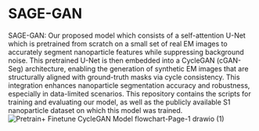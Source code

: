 # SAGE-GAN
SAGE-GAN: Our proposed model which consists of a self-attention U-Net which is pretrained from scratch on a small set of real EM images to accurately segment nanoparticle features while suppressing background noise. This pretrained U-Net is then embedded into a CycleGAN (cGAN-Seg) architecture, enabling the generation of synthetic EM images that are structurally aligned with ground-truth masks via cycle consistency. This integration enhances nanoparticle segmentation accuracy and robustness, especially in data-limited scenarios. This repository contains the scripts for training and evaluating our model, as well as the publicly available S1 nanoparticle dataset on which this model was trained.  ![Pretrain+ Finetune CycleGAN Model flowchart-Page-1 drawio (1)](https://github.com/user-attachments/assets/75044958-246a-41e8-adc4-1522addc7f82)
